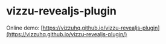 # vizzu-revealjs-plugin

Online demo: [https://vizzuhq.github.io/vizzu-revealjs-plugin](https://vizzuhq.github.io/vizzu-revealjs-plugin/)
